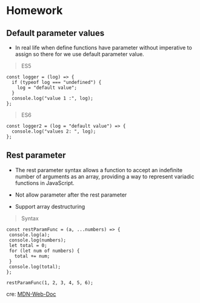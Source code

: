 # Homework

## Default parameter values

- In real life when define functions have parameter without imperative to assign so there for we use default parameter value.

> ES5

```
const logger = (log) => {
  if (typeof log === "undefined") {
    log = "default value";
  }
  console.log("value 1 :", log);
};
```

> ES6

```
const logger2 = (log = "default value") => {
  console.log("values 2: ", log);
};

```

## Rest parameter

- The rest parameter syntax allows a function to accept an indefinite number of arguments as an array, providing a way to represent variadic functions in JavaScript.

- Not allow parameter after the rest parameter

- Support array destructuring

> Syntax

```
const restParamFunc = (a, ...numbers) => {
 console.log(a);
 console.log(numbers);
 let total = 0;
 for (let num of numbers) {
   total += num;
 }
 console.log(total);
};

restParamFunc(1, 2, 3, 4, 5, 6);
```

cre: [MDN-Web-Doc](https://developer.mozilla.org/en-US/docs/Web/JavaScript/Reference/Functions/rest_parameters)
